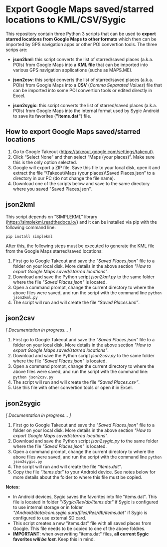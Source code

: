 # Export Google Maps saved/starred locations to KML/CSV/Sygic

This repository contain three Python 3 scripts that can be used to **export starred locations from Google Maps to other formats** which then can be imported by GPS navigation apps or other POI convertion tools. The three scrips are:

* **json2kml**: this script converts the list of starred/saved places (a.k.a. POIs) from Google Maps into a **KML file** that can be imported into various GPS navigation applications (suchs as MAPS.ME).

* **json2csv**: this script converts the list of starred/saved places (a.k.a. POIs) from Google Maps into a **CSV** (*Comma Separated Values*) file that can be imported into some POI convertion tools or edited directly in Excel.

* **json2sygic**: this script converts the list of starred/saved places (a.k.a. POIs) from Google Maps into the internal format used by Sygic Android to save its favorites (**"items.dat"**) file.


## How to export Google Maps saved/starred locations

1.	Go to Google Takeout (https://takeout.google.com/settings/takeout). 
2.	Click “Select None” and then select “Maps (your places)”. Make sure this is the only option selected.
3.	Google will export a ZIP file. Save this file to your local disk, open it and extract the file “\Takeout\Maps (your places)\Saved Places.json” to a directory in our PC (do not change the file name).
4.	Download one of the scripts below and save to the same directory where you saved "Saved Places.json".

## json2kml

This script depends on “SIMPLEKML” library (https://simplekml.readthedocs.io/) and it can be installed via pip with the following command line:
```
pip install simplekml
```
After this, the following steps must be executed to generate the KML file from the Google Maps starred/saved locations:

1. First go to Google Takeout and save the _"Saved Places.json"_ file to a folder on your local disk. More details in the above section _"How to export Google Maps saved/starred locations"_.
2. Download and save the Python script _json2kml.py_ to the same folder where the file _"Saved Places.json"_ is located.
3. Open a command prompt, change the current directory to where the above files were saved, and run the script with the command line ```python json2kml.py```
4.	The script will run and will create the file _“Saved Places.kml”_.

## json2csv
_[ Documentation in progress... ]_

1. First go to Google Takeout and save the _"Saved Places.json"_ file to a folder on your local disk. More details in the above section _"How to export Google Maps saved/starred locations"_.
2. Download and save the Python script _json2csv.py_ to the same folder where the file _"Saved Places.json"_ is located.
3. Open a command prompt, change the current directory to where the above files were saved, and run the script with the command line: ```python json2csv.py```
4. The script will run and will create the file _“Saved Places.csv”_.
5. Use this file with other convertion tools or open it in Excel.

## json2sygic
_[ Documentation in progress... ]_

1. First go to Google Takeout and save the _"Saved Places.json"_ file to a folder on your local disk. More details in the above section _"How to export Google Maps saved/starred locations"_.
2. Download and save the Python script _json2sygic.py_ to the same folder where the file _"Saved Places.json"_ is located.
3. Open a command prompt, change the current directory to where the above files were saved, and run the script with the command line ```python json2sygic.py```
4. The script will run and will create the file _“items.dat”_.
5. Copy the file _“items.dat”_ to your Android device. See notes below for more details about the folder to where this file must be copied.

**Notes:**

* In Android devices, Sygic saves the favorites into file "items.dat". This file is located in folder _"/Sygic/Res/db/items.dat"_ if Sygic is configured to use internal storage or in folder _"/Android/data/com.sygic.aura/files/Res/db/items.dat"_ if Sygic is configured to use external SD card.
* This script creates a new "items.dat" file with all saved places from Google. This file needs to be copied to one of the above foldres.
* **IMPORTANT**: when overwriting "items.dat" files, **all current Sygic favorites _will be lost_**. Keep this in mind.
